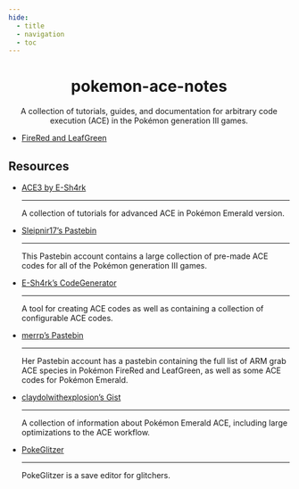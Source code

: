 ```yaml
---
hide:
  - title
  - navigation
  - toc
---
```


<h1 style="text-align: center;">pokemon-ace-notes</h1>

<p style="text-align: center;">
A collection of tutorials, guides, and documentation for arbitrary code execution (ACE) in the Pokémon generation III games.
</p>

<div class="grid cards" markdown>

*   [FireRed and LeafGreen](frlg/getting-started/introduction.md)

</div>

## Resources

<div class="grid cards" markdown>

*   [ACE3 by E-Sh4rk](https://e-sh4rk.github.io/ACE3/)

    ---

    A collection of tutorials for advanced ACE in Pokémon Emerald version.
    
*   [Sleipnir17’s Pastebin](https://pastebin.com/u/Sleipnir17)

    ---

    This Pastebin account contains a large collection of pre-made ACE codes for all of the Pokémon generation III games.

*   [E-Sh4rk’s CodeGenerator](https://e-sh4rk.github.io/CodeGenerator/)

    ---

    A tool for creating ACE codes as well as containing a collection of configurable ACE codes.

*   [merrp’s Pastebin](https://pastebin.com/u/merrp)

    ---

    Her Pastebin account has a pastebin containing the full list of ARM grab ACE species in Pokémon FireRed and LeafGreen, as well as some ACE codes for Pokémon Emerald.

*   [claydolwithexplosion’s Gist](https://gist.github.com/claydolwithexplosion/017f1784deebcd118b61d3ad917edb3c)

    ---

    A collection of information about Pokémon Emerald ACE, including large optimizations to the ACE workflow.

*   [PokeGlitzer](https://github.com/E-Sh4rk/PokeGlitzer/)

    ---

    PokeGlitzer is a save editor for glitchers.

</div>
